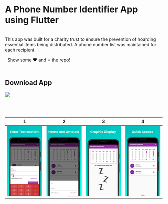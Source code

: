 # A Phone Number Identifier App using Flutter
<br />
This app was built for a charity trust to ensure the prevention of hoarding essential items being distributed. A phone number list was maintained for each recipient.
<br />

&nbsp;&nbsp;Show some ❤️ and ⭐ the repo! 
<br />
<br />

## Download App
<a href="https://play.google.com/store/apps/details?id=com.malik.charity"><img src="https://play.google.com/intl/en_us/badges/static/images/badges/en_badge_web_generic.png" width="200"></img></a>

<br />
<br />

1               |  2               | 3               |  4
:-------------------------:|:-------------------------:|:-------------------------:|:-------------------------:
![](https://github.com/AbdulMalikDev/FlutterTransactionApp/blob/master/1.png?raw=true)|![](https://github.com/AbdulMalikDev/FlutterTransactionApp/blob/master/2.png?raw=true)|![](https://github.com/AbdulMalikDev/FlutterTransactionApp/blob/master/3.png?raw=true)|![](https://github.com/AbdulMalikDev/FlutterTransactionApp/blob/master/4.png?raw=true)|